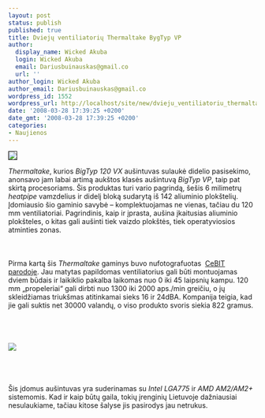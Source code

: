 ```yaml
---
layout: post
status: publish
published: true
title: Dviejų ventiliatorių Thermaltake BygTyp VP
author:
  display_name: Wicked Akuba
  login: Wicked Akuba
  email: Dariusbuinauskas@gmail.co
  url: ''
author_login: Wicked Akuba
author_email: Dariusbuinauskas@gmail.co
wordpress_id: 1552
wordpress_url: http://localhost/site/new/dvieju_ventiliatoriu_thermaltake_bygtyp_vp/
date: '2008-03-28 17:39:25 +0200'
date_gmt: '2008-03-28 17:39:25 +0200'
categories:
- Naujienos
---
```

<div class="imgright"><img src="http://www.technews.lt/upl/Failai/Thermaltake_BigTyp_VP.gif" border="1"></div>
<p><i>Thermaltake</i>, kurios <i>BigTyp 120 VX</i> aušintuvas sulaukė didelio pasisekimo, anonsavo jam labai artimą aukštos klasės aušintuvą <i>BigTyp VP</i>, taip pat skirtą procesoriams. Šis produktas turi vario pagrindą, šešis 6 milimetrų <i>heatpipe</i> vamzdelius ir didelį bloką sudarytą iš 142 aliuminio plokštelių. Įdomiausio šio gaminio savybė – komplektuojamas ne vienas, tačiau du 120 mm ventiliatoriai. Pagrindinis, kaip ir įprasta, aušina įkaitusias aliuminio plokšteles, o kitas gali aušinti tiek vaizdo plokštės, tiek operatyviosios atminties zonas.<br />
<br><br />
<br>Pirma kartą šis <i>Thermaltake</i> gaminys buvo nufotografuotas  <a class="ns" href="http://www.technews.lt/index.php?id=Kas&amp;Id=1218">CeBIT parodoje</a>. Jau matytas papildomas ventiliatorius gali būti montuojamas dviem būdais  ir laikiklio pakalba laikomas nuo 0 iki 45 laipsnių kampu. 120 mm „propeleriai“ gali dirbti nuo 1300 iki 2000 aps./min greičiu, o jų skleidžiamas triukšmas atitinkamai sieks 16 ir 24dBA. Kompanija teigia, kad jie gali suktis net 30000 valandų, o viso produkto svoris siekia 822 gramus.<br />
<br><br />
<br><br><img src="http://www.technews.lt/upl/Failai/Thermaltake_BigTyp.gif"><br><br />
<br><br />
<br>Šis įdomus aušintuvas yra suderinamas su <i>Intel LGA775</i> ir <i>AMD AM2/AM2+</i> sistemomis. Kad ir kaip būtų gaila, tokių įrenginių Lietuvoje dažniausiai nesulaukiame, tačiau kitose šalyse jis pasirodys jau netrukus.</p>

